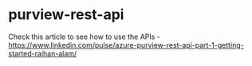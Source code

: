 # purview-rest-api
Check this article to see how to use the APIs - https://www.linkedin.com/pulse/azure-purview-rest-api-part-1-getting-started-raihan-alam/
